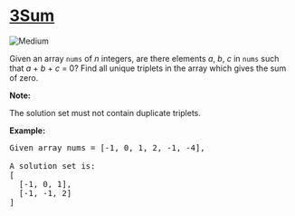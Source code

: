 # [3Sum](https://leetcode.com/problems/3sum/)
<img src="https://img.shields.io/badge/difficulty-medium-orange.svg??style=flat-square" alt="Medium" />

<p>Given an array <code>nums</code> of <em>n</em> integers, are there elements <em>a</em>, <em>b</em>, <em>c</em> in <code>nums</code> such that <em>a</em> + <em>b</em> + <em>c</em> = 0? Find all unique triplets in the array which gives the sum of zero.</p>

<p><strong>Note:</strong></p>

<p>The solution set must not contain duplicate triplets.</p>

<p><strong>Example:</strong></p>

<pre>
Given array nums = [-1, 0, 1, 2, -1, -4],

A solution set is:
[
  [-1, 0, 1],
  [-1, -1, 2]
]
</pre>

